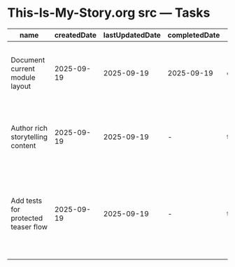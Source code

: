 # This-Is-My-Story.org src — Tasks

| name | createdDate | lastUpdatedDate | completedDate | status | description |
| --- | --- | --- | --- | --- | --- |
| Document current module layout | 2025-09-19 | 2025-09-19 | 2025-09-19 | complete | README now notes where the entry point, app component, and welcome card live. |
| Author rich storytelling content | 2025-09-19 | 2025-09-19 | - | todo | Replace placeholder JSX with narrative sections, imagery, and CTA buttons. |
| Add tests for protected teaser flow | 2025-09-19 | 2025-09-19 | - | todo | Cover the path where authenticated storytellers see the welcome component and guests only see teaser copy. |
